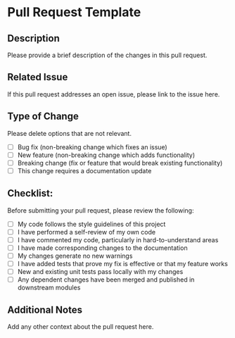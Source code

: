 # Pull Request Template

## Description
Please provide a brief description of the changes in this pull request.

## Related Issue
If this pull request addresses an open issue, please link to the issue here.

## Type of Change
Please delete options that are not relevant.

- [ ] Bug fix (non-breaking change which fixes an issue)
- [ ] New feature (non-breaking change which adds functionality)
- [ ] Breaking change (fix or feature that would break existing functionality)
- [ ] This change requires a documentation update

## Checklist:
Before submitting your pull request, please review the following:

- [ ] My code follows the style guidelines of this project
- [ ] I have performed a self-review of my own code
- [ ] I have commented my code, particularly in hard-to-understand areas
- [ ] I have made corresponding changes to the documentation
- [ ] My changes generate no new warnings
- [ ] I have added tests that prove my fix is effective or that my feature works
- [ ] New and existing unit tests pass locally with my changes
- [ ] Any dependent changes have been merged and published in downstream modules

## Additional Notes
Add any other context about the pull request here.
